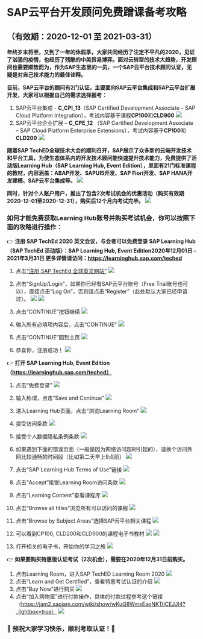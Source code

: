 # SAP云平台开发顾问免费蹭课备考攻略
## （有效期：2020-12-01 至 2021-03-31）

**年终岁末将至，又到了一年的休假季，大家共同经历了注定不平凡的2020，见证了汹涌的疫情，也经历了残酷的中美贸易博弈。面对云转型的技术大趋势，开发顾问也需要顺势而为，作为SAP生态里的一员，一个SAP云平台技术顾问认证，无疑是对自己技术能力的最佳诠释。**

**目前，SAP云平台的顾问有2门认证，主要面向SAP云平台集成和SAP云平台扩展开发，大家可以根据自己的需求选择报考：**
1. SAP云平台集成 - **C_CPI_13**（SAP Certified Development Associate – SAP Cloud Platform Integration），考试内容基于课程**CP100**和**CLD900**
![](_v_images/20201224162625324_22557.png)
2. SAP云平台企业扩展 – **C_CPE_12** （SAP Certified Development Associate – SAP Cloud Platform Enterprise Extensions），考试内容基于**CP100**和**CLD200**
 ![](_v_images/20201224163058268_15200.png)

**随着SAP TechED全球技术大会的顺利召开，SAP展示了众多新的云端开发技术和平台工具，为使生态体系内的开发技术顾问能快速提升技术能力，免费提供了活动版Learning Hub（SAP Learning Hub, Event Edition），里面有21门标准课程的教材，内容涵盖：ABAP开发、SAPUI5开发、SAP Fiori开发、SAP HANA开发建模、SAP云平台集成等。**
 ![](_v_images/20201224163110774_4722.png)

**同时，针对个人账户用户，推出了包含2次考试机会的优惠活动（购买有效期2020-12-01至2020-12-31），购买后12个月内考试完毕。**
![](_v_images/20201224163128323_4264.png)

### 如何才能免费获取Learning Hub账号并购买考试机会，你可以按照下面的攻略进行操作：

:point_right: **注册 SAP TechEd 2020 英文会议，与会者可以免费登录 SAP Learning Hub（SAP TechEd 活动版）：SAP Learning Hub, Event Edition2020年12月01日 – 2021年3月31日 更多详情请访问：https://learninghub.sap.com/teched**
1.	点击[“注册 SAP TechEd 全球英文网站”](https://pages.sapteched.com/sap/sapteched2020/index)
![](_v_images/20201224163145545_23343.png)

2.	点击“SignUp/Login”，如果你已经有SAP云平台账号（Free Trial账号也可以），直接点击“Log On”，否则请点击“Register”（此处默认大家已经申请过）。
![](_v_images/20201224163156785_32209.png)
![](_v_images/20201224163204537_23098.png)

4.	点击“CONTINUE”按钮继续
![](_v_images/20201224163256266_22341.png)

5.	输入所有必填项内容后，点击“CONTINUE”
![](_v_images/20201224163304044_19393.png)

6.	点击“CONTINUE”回到主页
![](_v_images/20201224163311798_1059.png)

7.	恭喜你，注册成功！
![](_v_images/20201224163318519_20335.png)

:point_right: **打开 SAP Learning Hub, Event Edition（https://learninghub.sap.com/teched）**
1.	点击“免费登录”
![](_v_images/20201224163328674_11878.png)

2.	输入称谓，点击“Save and Continue”
![](_v_images/20201224163335719_13409.png)
3.	进入Learning Hub页面，点击“浏览Learning Room”
![](_v_images/20201224163342196_18815.png)
4.	接受访问条款
![](_v_images/20201224163348033_9702.png)
5.	接受个人数据隐私条例条款
![](_v_images/20201224163353946_19099.png)
6.	如果遇到下面的错误页面（一般是因为网络访问超时引起的），请换个访问外网比较通畅的时间段（比如第二天早上9点前）
![](_v_images/20201224163400233_18218.png)
7.	点击“SAP Learning Hub Terms of Use”链接
![](_v_images/20201224163406257_2084.png)

8.	点击“Accept”接受Learning Room访问条款
![](_v_images/20201224163413820_32051.png)
9.	点击”Learning Content”查看课程库
![](_v_images/20201224163420643_8768.png)

10.	点击“Browse all titles”浏览所有可以访问的课程
![](_v_images/20201224163427533_25055.png)

11.	点击“Browse by Subject Areas”选择SAP云平台相关课程
![](_v_images/20201224163434824_9309.png)

12.	可以看到CP100, CLD200和CLD900的课程电子书教材
![](_v_images/20201224163447910_28615.png)
![](_v_images/20201224163456154_20491.png)
13.	打开相关的电子书，开始你的学习之旅
![](_v_images/20201224163505086_13868.png)

:point_right: **如果要购买特惠版认证考试（2次机会），需要在2020年12月31日前购买。**
1.	点击Learning Room，进入SAP TechED Learning Room 2020
![](_v_images/20201224163515675_17328.png)
2.	 点击“Learn and Get Certified”，查看特惠考试认证的介绍
![](_v_images/20201224163522953_7515.png)
3.	 点击“Buy Now”进行购买
![](_v_images/20201224163531472_993.png)
4.	 点击“加入购物篮”进行付款操作，具体的付款过程参考这个链接（https://jam2.sapjam.com/wiki/show/wKuQ8WmxEaqNKTtlCEJJI4?_lightbox=true）
![](_v_images/20201224163540303_18222.png)


### :tada: 预祝大家学习快乐，顺利考取认证！:tada:


